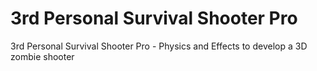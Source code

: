 # 3rd Personal Survival Shooter Pro
 3rd Personal Survival Shooter Pro - Physics and Effects to develop a 3D zombie shooter

